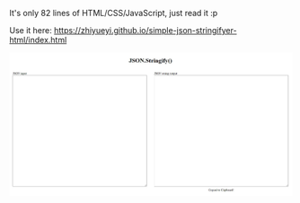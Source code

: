 It's only 82 lines of HTML/CSS/JavaScript, just read it :p

Use it here: https://zhiyueyi.github.io/simple-json-stringifyer-html/index.html

![screenshot](screenshot.jpg)
